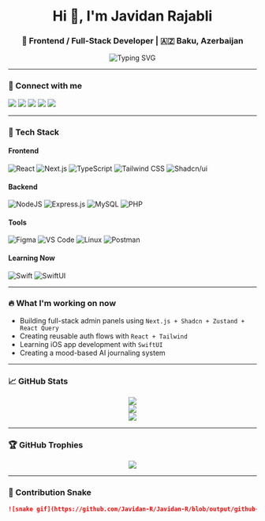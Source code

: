 <h1 align="center">Hi 👋, I'm Javidan Rajabli</h1>
<h3 align="center">🚀 Frontend / Full-Stack Developer | 🇦🇿 Baku, Azerbaijan</h3>
<p align="center">
  <img src="https://readme-typing-svg.demolab.com?font=Fira+Code&pause=1000&center=true&width=450&lines=Passionate+Frontend+Engineer;Creative+Problem+Solver;Clean+Code+Lover;TypeScript%2C+React+%2B+Next.js+Expert" alt="Typing SVG" />
</p>

---

### 🔗 Connect with me

<p align="left">
  <a href="https://facebook.com/profile.php?id=100014446688989" target="_blank"><img src="https://img.shields.io/badge/Facebook-1877F2?style=for-the-badge&logo=facebook&logoColor=white"/></a>
  <a href="https://linkedin.com/in/javidan-rajabli-a62827174/" target="_blank"><img src="https://img.shields.io/badge/LinkedIn-0077B5?style=for-the-badge&logo=linkedin&logoColor=white"/></a>
  <a href="https://medium.com/@mustafakemal_17072" target="_blank"><img src="https://img.shields.io/badge/Medium-12100E?style=for-the-badge&logo=medium&logoColor=white"/></a>
  <a href="https://pinterest.com/cavidanrcbli/" target="_blank"><img src="https://img.shields.io/badge/Pinterest-E60023?style=for-the-badge&logo=pinterest&logoColor=white"/></a>
  <a href="https://twitter.com/javidanrajabli" target="_blank"><img src="https://img.shields.io/badge/Twitter-1DA1F2?style=for-the-badge&logo=twitter&logoColor=white"/></a>
</p>

---

### 🧠 Tech Stack

#### Frontend
![React](https://img.shields.io/badge/React-20232A?style=flat&logo=react&logoColor=61DAFB)
![Next.js](https://img.shields.io/badge/Next.js-black?style=flat&logo=next.js)
![TypeScript](https://img.shields.io/badge/TypeScript-3178C6?style=flat&logo=typescript&logoColor=white)
![Tailwind CSS](https://img.shields.io/badge/TailwindCSS-06B6D4?style=flat&logo=tailwind-css&logoColor=white)
![Shadcn/ui](https://img.shields.io/badge/Shadcn/ui-000000?style=flat&logo=vercel)

#### Backend
![NodeJS](https://img.shields.io/badge/Node.js-43853D?style=flat&logo=node.js&logoColor=white)
![Express.js](https://img.shields.io/badge/Express.js-404D59?style=flat)
![MySQL](https://img.shields.io/badge/MySQL-4479A1?style=flat&logo=mysql&logoColor=white)
![PHP](https://img.shields.io/badge/PHP-777BB4?style=flat&logo=php&logoColor=white)

#### Tools
![Figma](https://img.shields.io/badge/Figma-F24E1E?style=flat&logo=figma&logoColor=white)
![VS Code](https://img.shields.io/badge/VS%20Code-007ACC?style=flat&logo=visual-studio-code&logoColor=white)
![Linux](https://img.shields.io/badge/Linux-FCC624?style=flat&logo=linux&logoColor=black)
![Postman](https://img.shields.io/badge/Postman-FF6C37?style=flat&logo=postman&logoColor=white)

#### Learning Now
![Swift](https://img.shields.io/badge/Swift-FA7343?style=flat&logo=swift&logoColor=white)
![SwiftUI](https://img.shields.io/badge/SwiftUI-000000?style=flat&logo=apple&logoColor=white)

---

### 🔥 What I'm working on now

- Building full-stack admin panels using `Next.js + Shadcn + Zustand + React Query`
- Creating reusable auth flows with `React + Tailwind`
- Learning iOS app development with `SwiftUI`
- Creating a mood-based AI journaling system

---

### 📈 GitHub Stats

<p align="center">
  <img src="https://github-readme-stats.vercel.app/api?username=Javidan-R&show_icons=true&theme=algolia&hide_border=true" />
  <br />
  <img src="https://github-readme-streak-stats.herokuapp.com/?user=Javidan-R&theme=algolia&hide_border=true" />
  <br />
  <img src="https://github-readme-stats.vercel.app/api/top-langs/?username=Javidan-R&layout=compact&theme=algolia&hide_border=true" />
</p>

---

### 🏆 GitHub Trophies

<p align="center">
  <img src="https://github-profile-trophy.vercel.app/?username=Javidan-R&theme=dracula&no-frame=true&no-bg=true&margin-w=4" />
</p>

---

### 🐍 Contribution Snake

```md
![snake gif](https://github.com/Javidan-R/Javidan-R/blob/output/github-contribution-grid-snake.svg)
